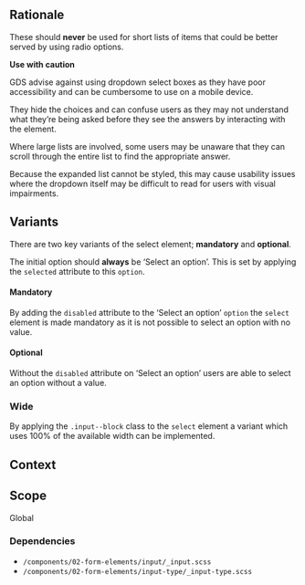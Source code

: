 ## Rationale

These should **never** be used for short lists of items that could be better served by using radio options.

**Use with caution**

GDS advise against using dropdown select boxes as they have poor accessibility and can be cumbersome to use on a mobile device.

They hide the choices and can confuse users as they may not understand what they’re being asked before they see the answers by interacting with the element.

Where large lists are involved, some users may be unaware that they can scroll through the entire list to find the appropriate answer.

Because the expanded list cannot be styled, this may cause usability issues where the dropdown itself may be difficult to read for users with visual impairments.

## Variants
There are two key variants of the select element; **mandatory** and **optional**.

The initial option should **always** be ‘Select an option’. This is set by applying the `selected` attribute to this `option`.

#### Mandatory
By adding the `disabled` attribute to the ‘Select an option’ `option` the `select` element is made mandatory as it is not possible to select an option with no value.

#### Optional
Without the `disabled` attribute on ‘Select an option’ users are able to select an option without a value.

### Wide
By applying the `.input--block` class to the `select` element a variant which uses 100% of the available width can be implemented.

## Context

## Scope
Global

### Dependencies
* `/components/02-form-elements/input/_input.scss`
* `/components/02-form-elements/input-type/_input-type.scss`
